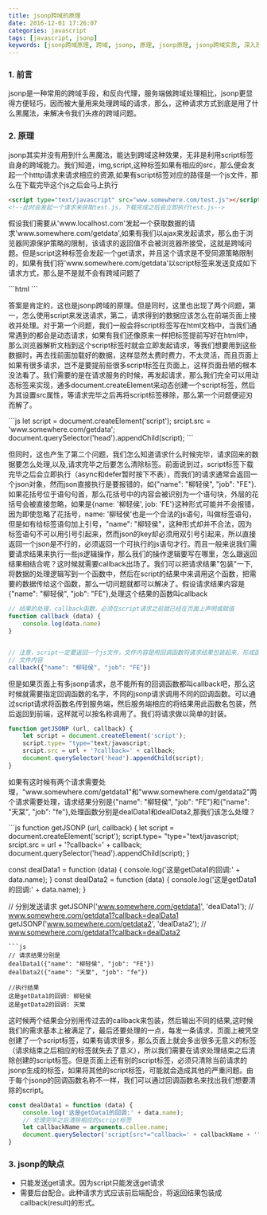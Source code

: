 ```yaml
---
title: jsonp跨域的原理
date: 2016-12-01 17:26:07
categories: javascript
tags: [javascript, jsonp]
keywords: [jsonp跨域原理, 跨域, jsonp, 原理, jsonp原理, jsonp跨域实质, 深入理解jsonp]
---
```



### 1. 前言
<p>
	jsonp是一种常用的跨域手段，和反向代理，服务端做跨域处理相比，jsonp更显得方便轻巧，因而被大量用来处理跨域的请求，那么，这种请求方式到底是用了什么黑魔法，来解决令我们头疼的跨域问题。
</p>

<!--more-->

### 2. 原理
<p>
	jsonp其实并没有用到什么黑魔法，能达到跨域这种效果，无非是利用script标签自身的跨域能力。我们知道，img,script,这种标签如果有相应的src，那么便会发起一个htttp请求来请求相应的资源,如果有script标签对应的路径是一个js文件，那么在下载完毕这个js之后会马上执行
</p>

```html
<script type="text/javascript" src="www.somewhere.com/test.js"></script>
<!--此时会发起一个请求来获取test.js，下载完成之后会立即执行test.js-->
```
<p>
    假设我们需要从'www.localhost.com'发起一个获取数据的请求'www.somewhere.com/getdata',如果有我们以ajax来发起请求，那么由于浏览器同源保护策略的限制，该请求的返回值不会被浏览器所接受，这就是跨域问题。但是script这种标签会发起一个get请求，并且这个请求是不受同源策略限制的，如果有我们将'www.somewhere.com/getdata'以script标签来发送变成如下请求方式，那么是不是就不会有跨域问题了
</p>
```html
<script type="text/javascript" src="www.somewhere.com/getdata"></script>
<!--需要这样一个script来发起get请求-->
```
<p>
	答案是肯定的，这也是jsonp跨域的原理。但是同时，这里也出现了两个问题，第一，怎么使用script来发送请求，第二，请求得到的数据应该怎么在前端页面上接收并处理。对于第一个问题，我们一般会将script标签写在html文档中，当我们通常遇到的都会是动态请求，如果有我们还像原来一样把标签提前写好在html中，那么浏览器解析文档到这个script标签时就会立即发起请求，等我们想要用到这些数据时，再去找前面加载好的数据，这样显然太费时费力，不太灵活，而且页面上如果有很多请求，岂不是要提前些很多script标签在页面上，这样页面丑陋的根本没法看了。我们需要的是在请求服务的时候，再发起请求，那么我们完全可以用动态标签来实现，通多document.createElement来动态创建一个script标签，然后为其设置src属性，等请求完毕之后再将script标签移除，那么第一个问题便迎刃而解了。
</p>
```js
let script = document.createElement('script');
srcipt.src = 'www.somewhere.com/getdata';
document.querySelector('head').appendChild(script);
```

<p>
	但同时，这也产生了第二个问题，我们怎么知道请求什么时候完毕，请求回来的数据要怎么处理,以及,请求完毕之后要怎么清除标签。前面说到过，script标签下载完毕之后会立即执行（async和defer暂时按下不表），而我们的请求通常会返回一个json对象，然而json直接执行是要报错的，如{"name": "柳轻侯", "job": "FE"}.如果花括号位于语句句首，那么花括号中的内容会被识别为一个语句块，外层的花括号会被直接忽略，如果是{name: '柳轻侯', job: 'FE'}这种形式可能并不会报错，因为即使忽略了花括号，name: '柳轻侯'也是一个合法的js语句，叫做标签语句，但是如有给标签语句加上引号，"name": "柳轻侯"，这种形式却并不合法，因为标签语句不可以用引号引起来，然而json的key却必须用双引号引起来，所以直接返回一个json是不行的，必须返回一个可执行的js语句才行。而且一般来说我们需要请求结果来执行一些js逻辑操作，那么我们的操作逻辑要写在哪里，怎么跟返回结果相结合呢？这时候就需要callback出场了。我们可以把请求结果"包装"一下,将数据的处理逻辑写到一个函数中，然后在script的结果中来调用这个函数，把需要的数据传给这个函数，那么一切问题就都可以解决了。假设请求结果内容是{"name": "柳轻侯", "job": "FE"},处理这个结果的函数叫callback
</p>

```js
// 结果的处理，callback函数，必须在script请求之前就已经在页面上声明或赋值
function callback (data) {
    console.log(data.name)
}


// 注意，script一定要返回一个js文件，文件内容是用回调函数将请求结果包装起来，形成函数调用的形式
// 文件内容
callback({"name": "柳轻侯", "job": "FE"})

```
<p>
	但是如果页面上有多jsonp请求，总不能所有的回调函数都叫callback吧，那么这时候就需要指定回调函数的名字，不同的jsonp请求调用不同的回调函数。可以通过script请求将函数名传到服务端，然后服务端相应的将结果用此函数名包装，然后返回到前端，这样就可以按名称调用了。我们将请求做以简单的封装。
</p>

```js
function getJSONP (url, callback) {
    let script = document.createElement('script');
    script.type= "type="text/javascript;
    srcipt.src = url + '?callback=' + callback;
    document.querySelector('head').appendChild(script);
}
```
<p>
	如果有这时候有两个请求需要处理，"www.somewhere.com/getdata1"和"www.somewhere.com/getdata2"两个请求需要处理，请求结果分别是{"name": "柳轻侯", "job": "FE"}和{"name": "天棠", "job": "fe"},处理函数分别是dealData1和dealData2,那我们该怎么处理？
</p>
```js
function getJSONP (url, callback) {
    let script = document.createElement('script');
    script.type= "type="text/javascript;
    srcipt.src = url + '?callback=' + callback;
    document.querySelector('head').appendChild(script);
}

const dealData1 = function (data) {
	console.log('这是getData1的回调:' + data.name);
}
const dealData2 = function (data) {
	console.log('这是getData1的回调:' + data.name);
}

// 分别发送请求
getJSONP('www.somewhere.com/getdata1', 'dealData1');  // www.somewhere.com/getdata1?callback=dealData1
getJSONP('www.somewhere.com/getdata2', 'dealData2');  // www.somewhere.com/getdata1?callback=dealData2

```
```js
// 请求结果分别是
dealData1({"name": "柳轻侯", "job": "FE"})
dealData2({"name": "天棠", "job": "fe"})

//执行结果
这是getData1的回调: 柳轻侯
这是getData2的回调: 天棠
```
<p>
	这时候两个结果会分别用传过去的callback来包装，然后输出不同的结果,这时候我们的需求基本上被满足了，最后还要处理的一点，每发一条请求，页面上被凭空创建了一个script标签，如果有请求很多，那么页面上就会多出很多无意义的标签（请求结束之后相应的标签就失去了意义），所以我们需要在请求处理结束之后清除创建的script标签。但是页面上还有别的script标签，必须只清除当前请求的jsonp生成的标签，如果将其他的script标签，可能就会造成其他的严重问题。由于每个jsonp的回调函数名称不一样，我们可以通过回调函数名来找出我们想要清除的script。
</p>

```js
const dealData1 = function (data) {
	console.log('这是getData1的回调:' + data.name);
	// 处理完毕之后清除相应的script标签
	let callbackName = arguments.callee.name;
	document.querySelector('script[src*="callback=' + callbackName + '"]').remove();
}
```


### 3. jsonp的缺点
* 只能发送get请求。因为script只能发送get请求
* 需要后台配合。此种请求方式应该前后端配合，将返回结果包装成callback(result)的形式。
